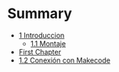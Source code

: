 # Summary

* [1 Introduccion](README.md)
  * [1.1 Montaje](11-montaje.md)
* [First Chapter](chapter1.md)
* [1.2 Conexión con Makecode](12-conexion-con-makecode.md)

